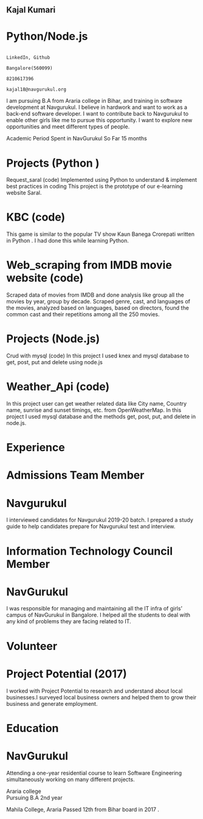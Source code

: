 ## Kajal Kumari
# Python/Node.js
                                                                                                                                                                                                                                                                                                                                                                    LinkedIn, Github
                                                                                                         Bangalore(560099)
                                                                                                         8210617396
                                                                                                       kajal18@navgurukul.org              
                                                                                                                                                                                                                                                          
I am pursuing B.A from Araria college in Bihar, and training in software development at Navgurukul. I believe in hardwork and want to work as a  back-end software developer. I want to contribute back to Navgurukul to enable other girls like me to pursue this opportunity. I want to explore new opportunities and meet different types of people.

Academic Period Spent in NavGurukul So Far                                                                      15  months

# Projects (Python )
Request_saral (code)
Implemented using Python to understand & implement best practices in coding This project is the prototype of our e-learning website Saral.

# KBC (code)
This game is similar to the popular TV show Kaun Banega Crorepati written in Python . I had done this while learning Python.

# Web_scraping from IMDB movie website (code)
Scraped data of movies from IMDB and done analysis like group all the movies by year, group by decade. Scraped genre, cast, and languages of the movies, analyzed based on languages, based on directors, found the common cast and their repetitions among all the 250 movies.

# Projects (Node.js)

Crud with mysql (code)
In this project I used knex and  mysql database to get, post, put and delete using node.js

# Weather_Api (code)
In this project user can get weather related data like City name, Country name, sunrise and sunset timings, etc. from OpenWeatherMap. In this project I used mysql database and the methods get, post, put, and delete in node.js. 


# Experience

# Admissions Team Member
# Navgurukul
I interviewed candidates for Navgurukul  2019-20 batch. I prepared a study guide to help candidates prepare for Navgurukul test and interview.

# Information Technology Council Member
# NavGurukul
I was responsible for managing and maintaining all the IT infra of girls’ campus of NavGurukul in Bangalore. I helped all the students to deal with any kind of problems they are facing related to IT.


# Volunteer
# Project Potential  (2017)
I worked with Project Potential to research and understand about local businesses.I surveyed  local business owners and  helped them to grow their business and generate employment.   


# Education
# NavGurukul 
Attending a one-year residential course to learn Software Engineering simultaneously working on many different projects.

Araria college  
Pursuing B.A 2nd year 

Mahila College, Araria
Passed 12th from Bihar board in 2017 .





